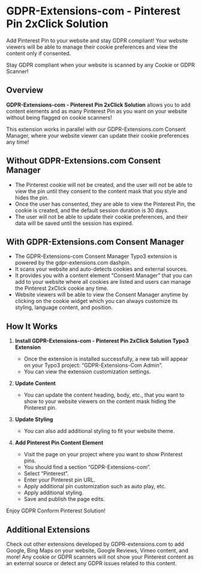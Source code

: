 # GDPR-Extensions-com - Pinterest Pin 2xClick Solution

Add Pinterest Pin to your website and stay GDPR compliant! Your website viewers will be able to manage their cookie preferences and view the content only if consented.

Stay GDPR compliant when your website is scanned by any Cookie or GDPR Scanner!

## Overview

**GDPR-Extensions-com - Pinterest Pin 2xClick Solution** allows you to add content elements and as many Pinterest Pin as you want on your website without being flagged on cookie scanners!

This extension works in parallel with our GDPR-Extensions.com Consent Manager, where your website viewer can update their cookie preferences any time!

## Without GDPR-Extensions.com Consent Manager

- The Pinterest cookie will not be created, and the user will not be able to view the pin until they consent to the content mask that you style and hides the pin.
- Once the user has consented, they are able to view the Pinterest Pin, the cookie is created, and the default session duration is 30 days.
- The user will not be able to update their cookie preferences, and their data will be saved until the session has expired.

## With GDPR-Extensions.com Consent Manager

- The GDPR-Extensions-com Consent Manager Typo3 extension is powered by the gdpr-extensions.com dashpin.
- It scans your website and auto-detects cookies and external sources.
- It provides you with a content element “Consent Manager” that you can add to your website where all cookies are listed and users can manage the Pinterest 2xClick cookie any time.
- Website viewers will be able to view the Consent Manager anytime by clicking on the cookie widget which you can always customize its styling, language content, and position.

## How It Works

1. **Install GDPR-Extensions-com - Pinterest Pin 2xClick Solution Typo3 Extension**
    - Once the extension is installed successfully, a new tab will appear on your Typo3 project: “GDPR-Extensions-Com Admin”.
    - You can view the extension customization settings.

2. **Update Content**
    - You can update the content heading, body, etc., that you want to show to your website viewers on the content mask hiding the Pinterest pin.

3. **Update Styling**
    - You can also add additional styling to fit your website theme.

4. **Add Pinterest  Pin Content Element**
    - Visit the page on your project where you want to show Pinterest pins.
    - You should find a section “GDPR-Extensions-com”.
    - Select “Pinterest”.
    - Enter your Pinterest pin URL.
    - Apply additional pin customization such as auto play, etc.
    - Apply additional styling.
    - Save and publish the page edits.

Enjoy GDPR Conform Pinterest Solution!

## Additional Extensions

Check out other extensions developed by GDPR-extensions.com to add Google, Bing Maps on your website, Google Reviews, Vimeo content, and more! Any cookie or GDPR scanners will not show your Pinterest content as an external source or detect any GDPR issues related to this content.
